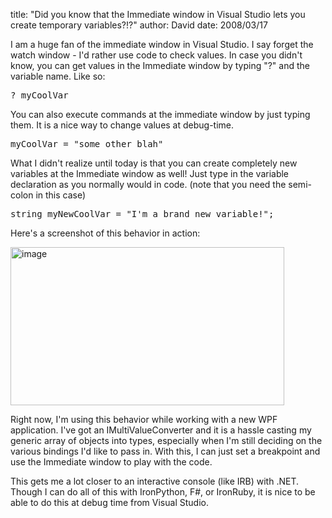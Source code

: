 
title: "Did you know that the Immediate window in Visual Studio lets you create temporary variables?!?"
author: David
date: 2008/03/17

I am a huge fan of the immediate window in Visual Studio. I say forget the watch window - I'd rather use code to check values. In case you didn't know, you can get values in the Immediate window by typing "?" and the variable name. Like so:
<pre>? myCoolVar</pre>

You can also execute commands at the immediate window by just typing them. It is a nice way to change values at debug-time.
<pre>myCoolVar = "some other blah"</pre>

What I didn't realize until today is that you can create completely new variables at the Immediate window as well! Just type in the variable declaration as you normally would in code. (note that you need the semi-colon in this case)
<pre>string myNewCoolVar = "I'm a brand new variable!";</pre>

Here's a screenshot of this behavior in action:

[<img style="border-top-width: 0px; border-left-width: 0px; border-bottom-width: 0px; border-right-width: 0px" height="253" alt="image" src="http://www.mohundro.com/blog/content/binary/WindowsLiveWriter/DidyouknowthattheImmediatewindowinVisual_A747/image_thumb.png" width="438" border="0">](http://www.mohundro.com/blog/content/binary/WindowsLiveWriter/DidyouknowthattheImmediatewindowinVisual_A747/image_2.png) 

Right now, I'm using this behavior while working with a new WPF application. I've got an IMultiValueConverter and it is a hassle casting my generic array of objects into types, especially when I'm still deciding on the various bindings I'd like to pass in. With this, I can just set a breakpoint and use the Immediate window to play with the code.

This gets me a lot closer to an interactive console (like IRB) with .NET. Though I can do all of this with IronPython, F#, or IronRuby, it is nice to be able to do this at debug time from Visual Studio.

